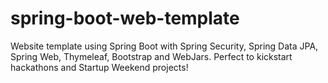 # spring-boot-web-template
Website template using Spring Boot with Spring Security, Spring Data JPA, Spring Web, Thymeleaf, Bootstrap and WebJars. Perfect to kickstart hackathons and Startup Weekend projects!
